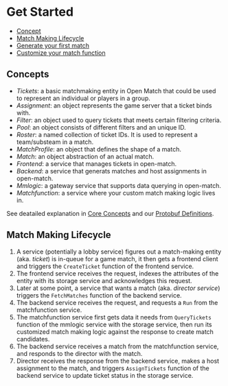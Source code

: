 # Get Started
- [Concept](#concepts)
- [Match Making Lifecycle](#match-making-lifecycle)
- [Generate your first match](#generate-your-first-match)
- [Customize your match function](#customize-your-match-function)


## Concepts
- _Tickets_: a basic matchmaking entity in Open Match that could be used to represent an individual  or players in a group.
- _Assignment_: an object represents the game server that a ticket binds with.
- _Filter_: an object used to query tickets that meets certain filtering criteria.
- _Pool_: an object consists of different filters and an unique ID.
- _Roster_: a named collection of ticket IDs. It is used to represent a team/substeam in a match.
- _MatchProfile_: an object that defines the shape of a match.
- _Match_: an object abstraction of an actual match.
- _Frontend_: a service that manages tickets in open-match.
- _Backend_: a service that generats matches and host assignments in open-match.
- _Mmlogic_: a gateway service that supports data querying in open-match.
- _Matchfunction_: a service where your custom match making logic lives in.

See deatailed explanation in [Core Concepts](https://github.com/GoogleCloudPlatform/open-match/blob/master/docs/concepts.md) and our [Protobuf Definitions](https://github.com/GoogleCloudPlatform/open-match/blob/master/api/messages.proto).


## Match Making Lifecycle
1. A service (potentially a lobby service) figures out a match-making entity (aka. _ticket_) is in-queue for a game match, it then gets a frontend client and triggers the `CreateTicket` function of the frontend service.
2. The frontend service receives the request, indexes the attributes of the entity with its storage service and acknowledges this request.
3. Later at some point, a service that wants a match (aka. _director service_) triggers the `FetchMatches` function of the backend service.
4. The backend service receives the request, and requests a `Run` from the matchfunction service.
5. The matchfunction service first gets data it needs from `QueryTickets` function of the mmlogic service with the storage service, then run its customized match making logic against the response to create match candidates.
6. The backend service receives a match from the matchfunction service, and responds to the director with the match.
7. Director receives the response from the backend service, makes a host assignment to the match, and triggers `AssignTickets` function of the backend service to update ticket status in the storage service.
